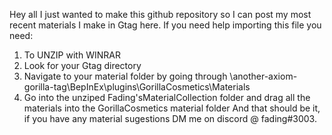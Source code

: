 Hey all I just wanted to make this github repository so I can post my most recent materials I make in Gtag here.
If you need help importing this file you need:
1. To UNZIP with WINRAR
2. Look for your Gtag directory
3. Navigate to your material folder by going through
\another-axiom-gorilla-tag\BepInEx\plugins\GorillaCosmetics\Materials
4. Go into the unziped Fading'sMaterialCollection folder and drag all the materials into the GorillaCosmetics material folder
And that should be it, if you have any material sugestions DM me on discord @ fading#3003.
